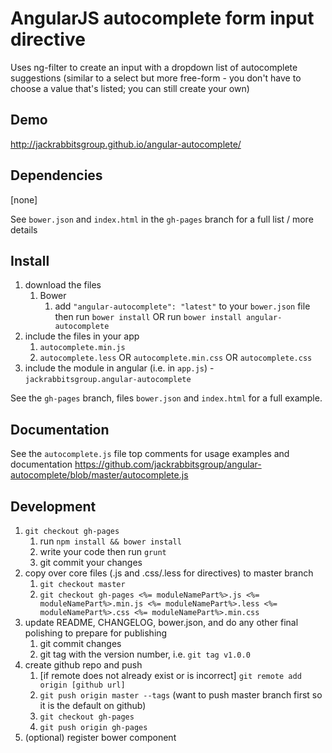 # AngularJS autocomplete form input directive

Uses ng-filter to create an input with a dropdown list of autocomplete suggestions (similar to a select but more free-form - you don't have to choose a value that's listed; you can still create your own)

## Demo
http://jackrabbitsgroup.github.io/angular-autocomplete/

## Dependencies
[none]

See `bower.json` and `index.html` in the `gh-pages` branch for a full list / more details

## Install
1. download the files
	1. Bower
		1. add `"angular-autocomplete": "latest"` to your `bower.json` file then run `bower install` OR run `bower install angular-autocomplete`
2. include the files in your app
	1. `autocomplete.min.js`
	2. `autocomplete.less` OR `autocomplete.min.css` OR `autocomplete.css`
3. include the module in angular (i.e. in `app.js`) - `jackrabbitsgroup.angular-autocomplete`

See the `gh-pages` branch, files `bower.json` and `index.html` for a full example.


## Documentation
See the `autocomplete.js` file top comments for usage examples and documentation
https://github.com/jackrabbitsgroup/angular-autocomplete/blob/master/autocomplete.js


## Development

1. `git checkout gh-pages`
	1. run `npm install && bower install`
	2. write your code then run `grunt`
	3. git commit your changes
2. copy over core files (.js and .css/.less for directives) to master branch
	1. `git checkout master`
	2. `git checkout gh-pages <%= moduleNamePart%>.js <%= moduleNamePart%>.min.js <%= moduleNamePart%>.less <%= moduleNamePart%>.css <%= moduleNamePart%>.min.css`
3. update README, CHANGELOG, bower.json, and do any other final polishing to prepare for publishing
	1. git commit changes
	2. git tag with the version number, i.e. `git tag v1.0.0`
4. create github repo and push
	1. [if remote does not already exist or is incorrect] `git remote add origin [github url]`
	2. `git push origin master --tags` (want to push master branch first so it is the default on github)
	3. `git checkout gh-pages`
	4. `git push origin gh-pages`
5. (optional) register bower component
